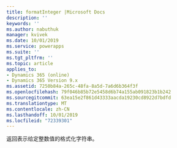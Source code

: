 ```yaml
---
title: formatInteger |Microsoft Docs
description: ''
keywords: ''
ms.author: nabuthuk
manager: kvivek
ms.date: 10/01/2019
ms.service: powerapps
ms.suite: ''
ms.tgt_pltfrm: ''
ms.topic: article
applies_to:
- Dynamics 365 (online)
- Dynamics 365 Version 9.x
ms.assetid: 7250b84a-265c-48fa-8a5d-7a6d6b364f3f
ms.openlocfilehash: 79f046b85b72e5458d6b74a155ab091823b1b242
ms.sourcegitcommit: 63ea15e2f861d43333aacda19230cd8922d7bdfd
ms.translationtype: MT
ms.contentlocale: zh-CN
ms.lasthandoff: 10/01/2019
ms.locfileid: "72339301"
---
```

返回表示给定整数值的格式化字符串。
